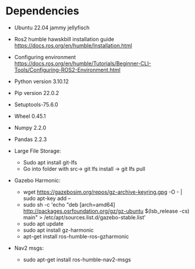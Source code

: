 # Dependencies

- Ubuntu 22.04 jammy jellyfisch
- Ros2 humble hawskbill installation guide https://docs.ros.org/en/humble/Installation.html
- Configuring environment https://docs.ros.org/en/humble/Tutorials/Beginner-CLI-Tools/Configuring-ROS2-Environment.html
- Python version 3.10.12
- Pip version 22.0.2
- Setuptools-75.6.0 
- Wheel 0.45.1
- Numpy 2.2.0
- Pandas 2.2.3
- Large File Storage:
  - Sudo apt install git-lfs
  - Go into folder with src-> git lfs install -> git lfs pull
- Gazebo Harmonic:
  - wget https://gazebosim.org/repos/gz-archive-keyring.gpg -O - | sudo apt-key add –
  - sudo sh -c 'echo "deb [arch=amd64] http://packages.osrfoundation.org/gz/gz-ubuntu $(lsb_release -cs) main" > /etc/apt/sources.list.d/gazebo-stable.list'
  - sudo apt update
  - sudo apt install gz-harmonic
  - apt-get install ros-humble-ros-gzharmonic

- Nav2 msgs:
  - sudo apt-get install ros-humble-nav2-msgs

